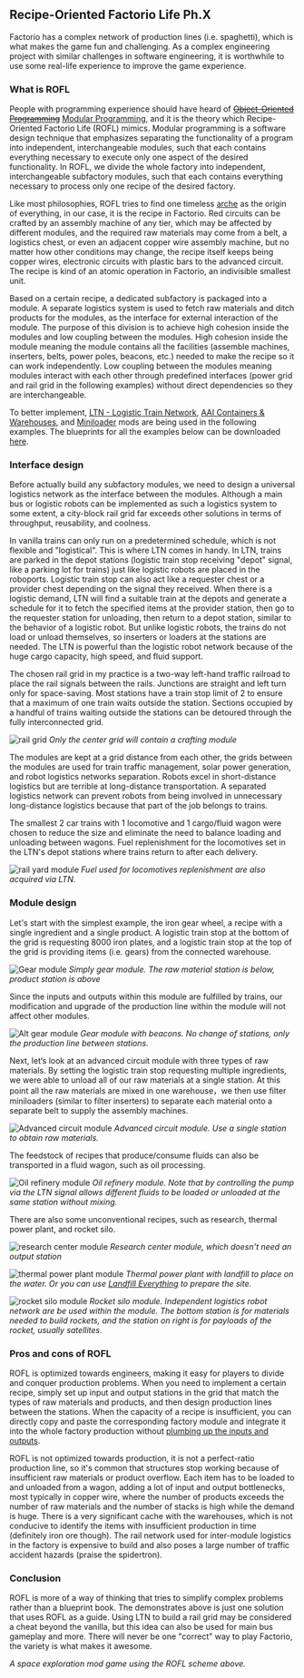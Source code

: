 ## Recipe-Oriented Factorio Life <author>Ph.X</author>

Factorio has a complex network of production lines (i.e. spaghetti), which is what makes the game fun and challenging. As a complex engineering project with similar challenges in software engineering, it is worthwhile to use some real-life experience to improve the game experience.

### What is ROFL

People with programming experience should have heard of ~~[Object-Oriented Programming](https://en.wikipedia.org/wiki/Object-oriented_programming)~~ [Modular Programming](https://en.wikipedia.org/wiki/Modular_programming), and it is the theory which Recipe-Oriented Factorio Life (ROFL) mimics. Modular programming is a software design technique that emphasizes separating the functionality of a program into independent, interchangeable modules, such that each contains everything necessary to execute only one aspect of the desired functionality. In ROFL, we divide the whole factory into independent, interchangeable subfactory modules, such that each contains everything necessary to process only one recipe of the desired factory.

Like most philosophies, ROFL tries to find one timeless [arche](https://en.wikipedia.org/wiki/Arche) as the origin of everything, in our case, it is the recipe in Factorio. Red circuits can be crafted by an assembly machine of any tier, which may be affected by different modules, and the required raw materials may come from a belt, a logistics chest, or even an adjacent copper wire assembly machine, but no matter how other conditions may change, the recipe itself keeps being copper wires, electronic circuits with plastic bars to the advanced circuit. The recipe is kind of an atomic operation in Factorio, an indivisible smallest unit.

Based on a certain recipe, a dedicated subfactory is packaged into a module. A separate logistics system is used to fetch raw materials and ditch products for the modules, as the interface for external interaction of the module. The purpose of this division is to achieve high cohesion inside the modules and low coupling between the modules. High cohesion inside the module meaning the module contains all the facilities (assemble machines, inserters, belts, power poles, beacons, etc.) needed to make the recipe so it can work independently. Low coupling between the modules meaning modules interact with each other through predefined interfaces (power grid and rail grid in the following examples) without direct dependencies so they are interchangeable.

To better implement, [LTN - Logistic Train Network](https://mods.factorio.com/mods/Optera/LogisticTrainNetwork), [AAI Containers & Warehouses](https://mods.factorio.com/mod/aai-containers), and [Miniloader](https://mods.factorio.com/mod/miniloader) mods are being used in the following examples. The blueprints for all the examples below can be downloaded [here](attachment/rofl_example_blueprint.txt).

### Interface design

Before actually build any subfactory modules, we need to design a universal logistics network as the interface between the modules. Although a main bus or logistic robots can be implemented as such a logistics system to some extent, a city-block rail grid far exceeds other solutions in terms of throughput, reusability, and coolness.

In vanilla trains can only run on a predetermined schedule, which is not flexible and "logistical". This is where LTN comes in handy. In LTN, trains are parked in the depot stations (logistic train stop receiving "depot" signal, like a parking lot for trains) just like logistic robots are placed in the roboports. Logistic train stop can also act like a requester chest or a provider chest depending on the signal they received. When there is a logistic demand, LTN will find a suitable train at the depots and generate a schedule for it to fetch the specified items at the provider station, then go to the requester station for unloading, then return to a depot station, similar to the behavior of a logistic robot. But unlike logistic robots, the trains do not load or unload themselves, so inserters or loaders at the stations are needed. The LTN is powerful than the logistic robot network because of the huge cargo capacity, high speed, and fluid support.

The chosen rail grid in my practice is a two-way left-hand traffic railroad to place the rail signals between the rails. Junctions are straight and left turn only for space-saving. Most stations have a train stop limit of 2 to ensure that a maximum of one train waits outside the station. Sections occupied by a handful of trains waiting outside the stations can be detoured through the fully interconnected grid.

![rail grid](figure/rail_grid.png)
_Only the center grid will contain a crafting module_

The modules are kept at a grid distance from each other, the grids between the modules are used for train traffic management, solar power generation, and robot logistics networks separation. Robots excel in short-distance logistics but are terrible at long-distance transportation. A separated logistics network can prevent robots from being involved in unnecessary long-distance logistics because that part of the job belongs to trains.

The smallest 2 car trains with 1 locomotive and 1 cargo/fluid wagon were chosen to reduce the size and eliminate the need to balance loading and unloading between wagons. Fuel replenishment for the locomotives set in the LTN's depot stations where trains return to after each delivery.

![rail yard module](figure/rail_yard_module.png)
_Fuel used for locomotives replenishment are also acquired via LTN._

### Module design

Let's start with the simplest example, the iron gear wheel, a recipe with a single ingredient and a single product. A logistic train stop at the bottom of the grid is requesting 8000 iron plates, and a logistic train stop at the top of the grid is providing items (i.e. gears) from the connected warehouse.

![Gear module](figure/rofl_gear_module.png)
_Simply gear module. The raw material station is below, product station is above_

Since the inputs and outputs within this module are fulfilled by trains, our modification and upgrade of the production line within the module will not affect other modules.

![Alt gear module](figure/rofl_gear_module_2.png)
_Gear module with beacons. No change of stations, only the production line between stations._

Next, let‘s look at an advanced circuit module with three types of raw materials. By setting the logistic train stop requesting multiple ingredients, we were able to unload all of our raw materials at a single station. At this point all the raw materials are mixed in one warehouse，we then use filter miniloaders (similar to filter inserters) to separate each material onto a separate belt to supply the assembly machines.

![Advanced circuit module](figure/advanced_circuit_module.png)
_Advanced circuit module. Use a single station to obtain raw materials._

The feedstock of recipes that produce/consume fluids can also be transported in a fluid wagon, such as oil processing.

![Oil refinery module](figure/oil_refinery_module.png)
_Oil refinery module. Note that by controlling the pump via the LTN signal allows different fluids to be loaded or unloaded at the same station without mixing._

There are also some unconventional recipes, such as research, thermal power plant, and rocket silo.

![research center module](figure/research_center_module.png)
_Research center module, which doesn't need an output station_

![thermal power plant module](figure/thermal_power_plant_module.png)
_Thermal power plant with landfill to place on the water. Or you can use [Landfill Everything](https://mods.factorio.com/mod/LandfillEverything) to prepare the site._

![rocket silo module](figure/rocket_silo_module.png)
_Rocket silo module. Independent logistics robot network are be used within the module. The bottom station is for materials needed to build rockets, and the station on right is for payloads of the rocket, usually satellites._

### Pros and cons of ROFL

ROFL is optimized towards engineers, making it easy for players to divide and conquer production problems. When you need to implement a certain recipe, simply set up input and output stations in the grid that match the types of raw materials and products, and then design production lines between the stations. When the capacity of a recipe is insufficient, you can directly copy and paste the corresponding factory module and integrate it into the whole factory production without [plumbing up the inputs and outputs](https://alt-f4.blog/ALTF4-22/#the-goal-of-factorio).

ROFL is not optimized towards production, it is not a perfect-ratio production line, so it's common that structures stop working because of insufficient raw materials or product overflow. Each item has to be loaded to and unloaded from a wagon, adding a lot of input and output bottlenecks, most typically in copper wire, where the number of products exceeds the number of raw materials and the number of stacks is high while the demand is huge. There is a very significant cache with the warehouses, which is not conducive to identify the items with insufficient production in time (definitely iron ore though). The rail network used for inter-module logistics in the factory is expensive to build and also poses a large number of traffic accident hazards (praise the spidertron).

### Conclusion

ROFL is more of a way of thinking that tries to simplify complex problems rather than a blueprint book. The demonstrates above is just one solution that uses ROFL as a guide. Using LTN to build a rail grid may be considered a cheat beyond the vanilla, but this idea can also be used for main bus gameplay and more. There will never be one "correct" way to play Factorio, the variety is what makes it awesome.

[Ph.X]: <> (TODO: add map view from save file)
_A space exploration mod game using the ROFL scheme above._
